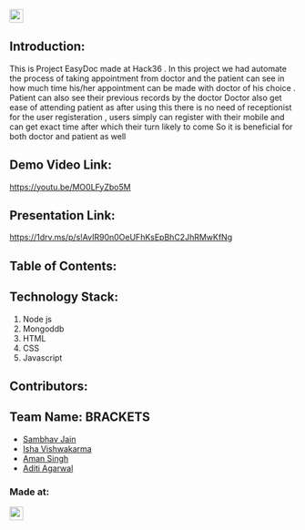 

<a href="https://hack36.com"> <img src="https://cutt.ly/BuiltAtHack36" height=24px> </a>


## Introduction:
  This is Project EasyDoc made at Hack36 . In this project we had automate the process of taking appointment from doctor and the patient can see in how much time his/her appointment can be made with doctor of his choice . Patient can also see their previous records by the doctor 
  Doctor also get ease of attending patient as after using this there is no need of receptionist for the user registeration , users simply can register with their mobile and can get exact time after which their turn likely to come 
  So it is beneficial for both doctor and patient as well
  
## Demo Video Link:
  <a href="https://youtu.be/MO0LFyZbo5M">https://youtu.be/MO0LFyZbo5M</a>
  
## Presentation Link:
  <a href="https://1drv.ms/p/s!AvIR90n0OeUFhKsEpBhC2JhRMwKfNg"> https://1drv.ms/p/s!AvIR90n0OeUFhKsEpBhC2JhRMwKfNg </a>
  
  
## Table of Contents:

## Technology Stack:
  1) Node js
  2) Mongoddb
  3) HTML
  4) CSS
  5) Javascript
  

## Contributors:

<h2>Team Name: BRACKETS</h2>

* [Sambhav Jain](https://github.com/samjain233)
* [Isha Vishwakarma](https://github.com/ishavishwakarma29)
* [Aman Singh](https://github.com/amansingh0811)
* [Aditi Agarwal](https://github.com/imaditiag)


### Made at:
<a href="https://hack36.com"> <img src="https://cutt.ly/BuiltAtHack36" height=24px> </a>
